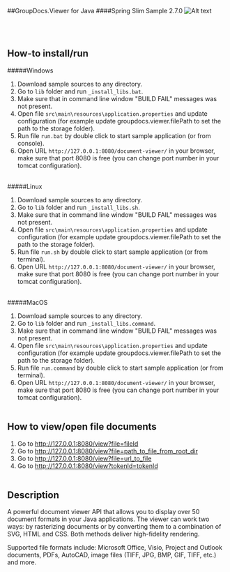 ##GroupDocs.Viewer for Java
####Spring Slim Sample 2.7.0
![Alt text](https://media.licdn.com/media/p/7/005/059/258/39b2da3.png "GroupDocs")

<br/><br/>

How-to install/run
------

#####Windows
1. Download sample sources to any directory.
2. Go to `lib` folder and run `_install_libs.bat`.
3. Make sure that in command line window "BUILD FAIL" messages was not present.
4. Open file `src\main\resources\application.properties` and update configuration (for example update groupdocs.viewer.filePath to set the path to the storage folder).
6. Run file `run.bat` by double click to start sample application (or from console).
7. Open URL `http://127.0.0.1:8080/document-viewer/` in your browser, make sure that port 8080 is free (you can change port number in your tomcat configuration).
<br/><br/>

#####Linux
1. Download sample sources to any directory.
2. Go to `lib` folder and run `_install_libs.sh`.
3. Make sure that in command line window "BUILD FAIL" messages was not present.
4. Open file `src\main\resources\application.properties` and update configuration (for example update groupdocs.viewer.filePath to set the path to the storage folder).
6. Run file `run.sh` by double click to start sample application (or from terminal).
7. Open URL `http://127.0.0.1:8080/document-viewer/` in your browser, make sure that port 8080 is free (you can change port number in your tomcat configuration).
<br/><br/>

#####MacOS
1. Download sample sources to any directory.
2. Go to `lib` folder and run `_install_libs.command`.
3. Make sure that in command line window "BUILD FAIL" messages was not present.
4. Open file `src\main\resources\application.properties` and update configuration (for example update groupdocs.viewer.filePath to set the path to the storage folder).
6. Run file `run.command` by double click to start sample application (or from terminal).
7. Open URL `http://127.0.0.1:8080/document-viewer/` in your browser, make sure that port 8080 is free (you can change port number in your tomcat configuration).
<br/><br/>


How to view/open file documents
---------------
1. Go to http://127.0.0.1:8080/view?file=fileId
2. Go to http://127.0.0.1:8080/view?file=path_to_file_from_root_dir
3. Go to http://127.0.0.1:8080/view?file=url_to_file
4. Go to http://127.0.0.1:8080/view?tokenId=tokenId
<br/><br/>


Description
---------------
A powerful document viewer API that allows you to display over 50 document formats in your Java applications. The viewer can work two ways: by rasterizing documents or by converting them to a combination of SVG, HTML and CSS. Both methods deliver high-fidelity rendering.

Supported file formats include: Microsoft Office, Visio, Project and Outlook documents, PDFs, AutoCAD, image files (TIFF, JPG, BMP, GIF, TIFF, etc.) and more.
